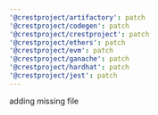 ```yaml
---
'@crestproject/artifactory': patch
'@crestproject/codegen': patch
'@crestproject/crestproject': patch
'@crestproject/ethers': patch
'@crestproject/evm': patch
'@crestproject/ganache': patch
'@crestproject/hardhat': patch
'@crestproject/jest': patch
---
```


adding missing file
